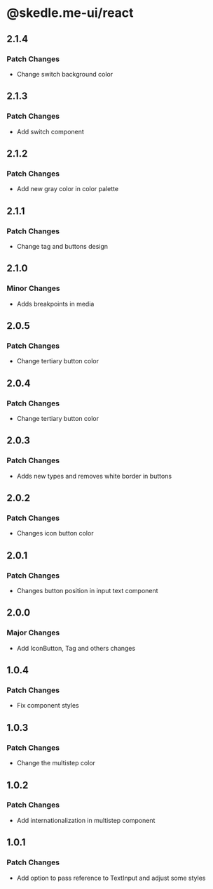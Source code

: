 # @skedle.me-ui/react

## 2.1.4

### Patch Changes

- Change switch background color

## 2.1.3

### Patch Changes

- Add switch component

## 2.1.2

### Patch Changes

- Add new gray color in color palette

## 2.1.1

### Patch Changes

- Change tag and buttons design

## 2.1.0

### Minor Changes

- Adds breakpoints in media

## 2.0.5

### Patch Changes

- Change tertiary button color

## 2.0.4

### Patch Changes

- Change tertiary button color

## 2.0.3

### Patch Changes

- Adds new types and removes white border in buttons

## 2.0.2

### Patch Changes

- Changes icon button color

## 2.0.1

### Patch Changes

- Changes button position in input text component

## 2.0.0

### Major Changes

- Add IconButton, Tag and others changes

## 1.0.4

### Patch Changes

- Fix component styles

## 1.0.3

### Patch Changes

- Change the multistep color

## 1.0.2

### Patch Changes

- Add internationalization in multistep component

## 1.0.1

### Patch Changes

- Add option to pass reference to TextInput and adjust some styles
